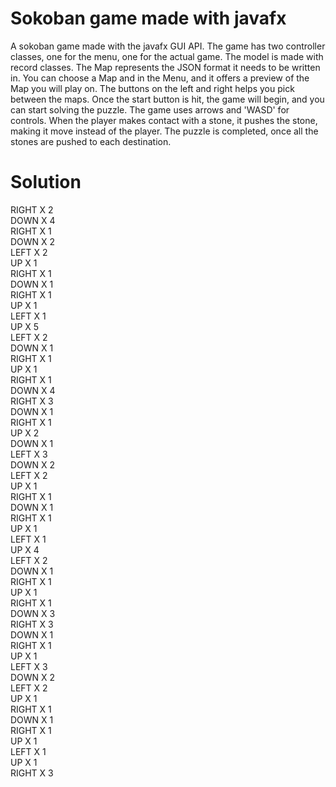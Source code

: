 # Sokoban game made with javafx

A sokoban game made with the javafx GUI API.
The game has two controller classes, one for the menu, one for the actual game.
The model is made with record classes.
The Map represents the JSON format it needs to be written in.
You can choose a Map and in the Menu, and it offers a preview of the Map you will play on.
The buttons on the left and right helps you pick between the maps.
Once the start button is hit, the game will begin, and you can start solving the puzzle.
The game uses arrows and 'WASD' for controls.
When the player makes contact with a stone, it pushes the stone, making it move instead of the player.
The puzzle is completed, once all the stones are pushed to each destination.

# Solution
RIGHT   X 2\
DOWN    X 4\
RIGHT   X 1\
DOWN    X 2\
LEFT    X 2\
UP      X 1\
RIGHT   X 1\
DOWN    X 1\
RIGHT   X 1\
UP      X 1\
LEFT    X 1\
UP      X 5\
LEFT    X 2\
DOWN    X 1\
RIGHT   X 1\
UP      X 1\
RIGHT   X 1\
DOWN    X 4\
RIGHT   X 3\
DOWN    X 1\
RIGHT   X 1\
UP      X 2\
DOWN    X 1\
LEFT    X 3\
DOWN    X 2\
LEFT    X 2\
UP      X 1\
RIGHT   X 1\
DOWN    X 1\
RIGHT   X 1\
UP      X 1\
LEFT    X 1\
UP      X 4\
LEFT    X 2\
DOWN    X 1\
RIGHT   X 1\
UP      X 1\
RIGHT   X 1\
DOWN    X 3\
RIGHT   X 3\
DOWN    X 1\
RIGHT   X 1\
UP      X 1\
LEFT    X 3\
DOWN    X 2\
LEFT    X 2\
UP      X 1\
RIGHT   X 1\
DOWN    X 1\
RIGHT   X 1\
UP      X 1\
LEFT    X 1\
UP      X 1\
RIGHT   X 3